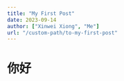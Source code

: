 ```yaml
---
title: "My First Post"
date: 2023-09-14
author: ["Xinwei Xiong", "Me"]
url: "/custom-path/to-my-first-post"
---
```


# 你好
